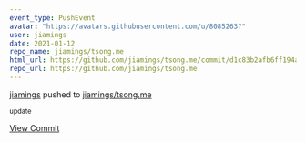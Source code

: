 ```yaml
---
event_type: PushEvent
avatar: "https://avatars.githubusercontent.com/u/8085263?"
user: jiamings
date: 2021-01-12
repo_name: jiamings/tsong.me
html_url: https://github.com/jiamings/tsong.me/commit/d1c83b2afb6ff194a3eae3a99f5728c76d116171
repo_url: https://github.com/jiamings/tsong.me
---
```


<a href='https://github.com/jiamings' target='_blank'>jiamings</a> pushed to <a href='https://github.com/jiamings/tsong.me' target='_blank'>jiamings/tsong.me</a>

<small>update</small>

<a href='https://github.com/jiamings/tsong.me/commit/d1c83b2afb6ff194a3eae3a99f5728c76d116171' target='_blank'>View Commit</a>